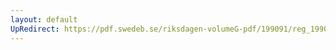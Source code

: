 ```yaml
---
layout: default
UpRedirect: https://pdf.swedeb.se/riksdagen-volumeG-pdf/199091/reg_199091/reg_199091_0438.pdf
---
```

